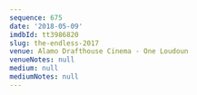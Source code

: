 ```yaml
---
sequence: 675
date: '2018-05-09'
imdbId: tt3986820
slug: the-endless-2017
venue: Alamo Drafthouse Cinema - One Loudoun
venueNotes: null
medium: null
mediumNotes: null
---
```



